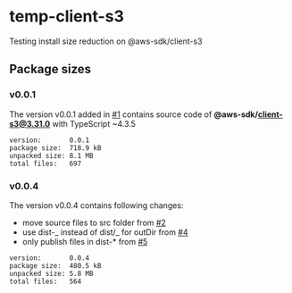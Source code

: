 # temp-client-s3

Testing install size reduction on @aws-sdk/client-s3

## Package sizes

### v0.0.1

The version v0.0.1 added in [#1](https://github.com/trivikr/temp-client-s3/pull/1)
contains source code of **@aws-sdk/client-s3@3.31.0** with TypeScript ~4.3.5

```console
version:       0.0.1
package size:  718.9 kB
unpacked size: 8.1 MB
total files:   697
```

### v0.0.4

The version v0.0.4 contains following changes:

- move source files to src folder from [#2](https://github.com/trivikr/temp-client-s3/pull/2)
- use dist-_ instead of dist/_ for outDir from [#4](https://github.com/trivikr/temp-client-s3/pull/2)
- only publish files in dist-\* from [#5](https://github.com/trivikr/temp-client-s3/pull/2)

```console
version:       0.0.4
package size:  480.5 kB
unpacked size: 5.8 MB
total files:   564
```

